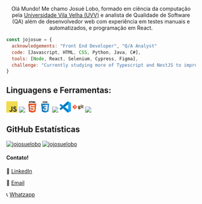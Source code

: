 <p align="center">Olá Mundo! Me chamo Josué Lobo, formado em ciência da computação pela <a href="https://uvv.br">Universidade Vila Velha (UVV)</a> e analista de Qualidade de Software (QA) além de desenvolvedor web com experiência em testes manuais e automatizados, e programação em React. </p>

```javascript
const jojosue = {
  acknowledgements: "Front End Developer", "Q/A Analyst" 
  code: [Javascript, HTML, CSS, Python, Java, C#],
  tools: [Node, React, Selenium, Cypress, Figma],
  challenge: "Currently studying more of Typescript and NestJS to improve my knowledge of those languages
}
```

## **Linguagens e Ferramentas:**  

<code><img height="30" src="https://raw.githubusercontent.com/github/explore/80688e429a7d4ef2fca1e82350fe8e3517d3494d/topics/javascript/javascript.png"></code>
<code><img height="30" src="https://ionicframework.com/docs/icons/logo-react-icon.png"></code>
<code><img height="30" src="https://raw.githubusercontent.com/github/explore/80688e429a7d4ef2fca1e82350fe8e3517d3494d/topics/html/html.png"></code>
<code><img height="30" src="https://raw.githubusercontent.com/github/explore/80688e429a7d4ef2fca1e82350fe8e3517d3494d/topics/css/css.png"></code>
<code><img height="30" src="https://cdn.iconscout.com/icon/free/png-256/sass-3629037-3030394.png"></code>
<code><img height="30" src="https://raw.githubusercontent.com/github/explore/80688e429a7d4ef2fca1e82350fe8e3517d3494d/topics/visual-studio-code/visual-studio-code.png"></code>
<code><img height="30" src="https://raw.githubusercontent.com/github/explore/80688e429a7d4ef2fca1e82350fe8e3517d3494d/topics/git/git.png"></code>
<code><img height="30" src="https://camo.githubusercontent.com/cdd289ae72f33665800bc6a63936d5afa0454214d520945780894151112a055f/68747470733a2f2f63646e2e6a7364656c6976722e6e65742f67682f64657669636f6e732f64657669636f6e2f69636f6e732f6669676d612f6669676d612d6f726967696e616c2e737667"></code>

## **GitHub Estatísticas**

[![jojosuelobo](https://github-readme-stats.vercel.app/api?username=jojosuelobo&theme=radical)](https://github.com/anuraghazra/github-readme-stats)
[![jojosuelobo](https://github-readme-stats.vercel.app/api/top-langs/?username=jojosuelobo&hide=html&layout=compact&theme=radical)](https://github.com/anuraghazra/github-readme-stats)

#### Contato!
[linkedin]: https://www.linkedin.com/in/jojosuelobo/
[Email]: josuelobo2000@gmail.com
[Whatzapp]: https://wa.me/5527988486353

👔 [LinkedIn] 

📧 [Email] 

📞 [Whatzapp]



